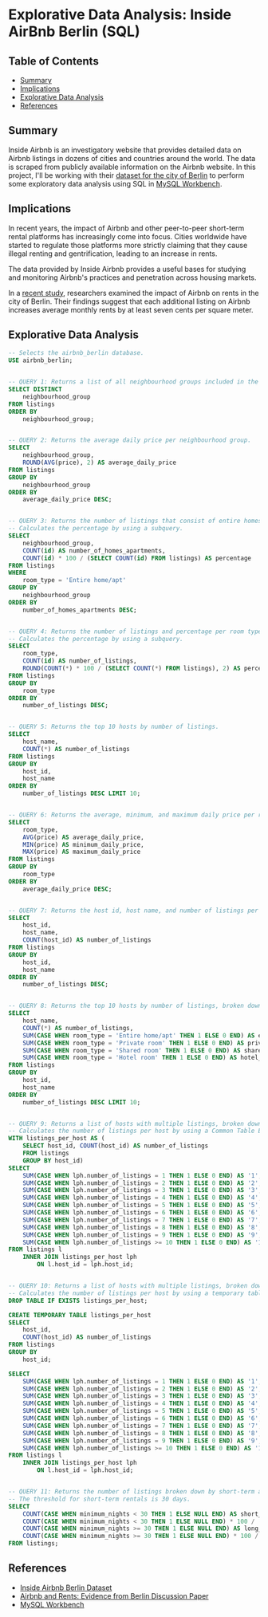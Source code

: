 # Explorative Data Analysis: Inside AirBnb Berlin (SQL)

## Table of Contents

- [Summary](README.md#summary)
- [Implications](README.md#implications)
- [Explorative Data Analysis](README.md#explorative-data-analysis)
- [References](README.md#references)

## Summary

Inside Airbnb is an investigatory website that provides detailed data on Airbnb listings in dozens of cities and countries around the world. The data is scraped from publicly available information on the Airbnb website. In this project, I'll be working with their [dataset for the city of Berlin](http://insideairbnb.com/berlin) to perform some exploratory data analysis using SQL in [MySQL Workbench](https://www.mysql.com/products/workbench/).

## Implications

In recent years, the impact of Airbnb and other peer-to-peer short-term rental platforms has increasingly come into focus. Cities worldwide have started to regulate those platforms more strictly claiming that they cause illegal renting and gentrification, leading to an increase in rents.

The data provided by Inside Airbnb provides a useful bases for studying and monitoring Airbnb's practices and penetration across housing markets.

In a [recent study](https://www.diw.de/de/diw_01.c.796644.de/publikationen/diskussionspapiere/2020_1890/airbnb_and_rents__evidence_from_berlin.html), researchers examined the impact of Airbnb on rents in the city of Berlin. Their findings suggest that each additional listing on Airbnb increases average monthly rents by at least seven cents per square meter.

## Explorative Data Analysis

```SQL
-- Selects the airbnb_berlin database.
USE airbnb_berlin;


-- QUERY 1: Returns a list of all neighbourhood groups included in the dataset.
SELECT DISTINCT
	neighbourhood_group
FROM listings
ORDER BY
	neighbourhood_group;


-- QUERY 2: Returns the average daily price per neighbourhood group.
SELECT
	neighbourhood_group,
    ROUND(AVG(price), 2) AS average_daily_price
FROM listings
GROUP BY
	neighbourhood_group
ORDER BY
	average_daily_price DESC;


-- QUERY 3: Returns the number of listings that consist of entire homes or apartments and the percentage.
-- Calculates the percentage by using a subquery.
SELECT
	neighbourhood_group,
    COUNT(id) AS number_of_homes_apartments,
    COUNT(id) * 100 / (SELECT COUNT(id) FROM listings) AS percentage
FROM listings
WHERE
	room_type = 'Entire home/apt'
GROUP BY
	neighbourhood_group
ORDER BY
	number_of_homes_apartments DESC;


-- QUERY 4: Returns the number of listings and percentage per room type.
-- Calculates the percentage by using a subquery.
SELECT
	room_type,
    COUNT(id) AS number_of_listings,
    ROUND(COUNT(*) * 100 / (SELECT COUNT(*) FROM listings), 2) AS percentage
FROM listings
GROUP BY
	room_type
ORDER BY
	number_of_listings DESC;


-- QUERY 5: Returns the top 10 hosts by number of listings.
SELECT
    host_name,
	COUNT(*) AS number_of_listings
FROM listings
GROUP BY
	host_id,
    host_name
ORDER BY
	number_of_listings DESC LIMIT 10;


-- QUERY 6: Returns the average, minimum, and maximum daily price per room type.
SELECT
	room_type,
    AVG(price) AS average_daily_price,
    MIN(price) AS minimum_daily_price,
    MAX(price) AS maximum_daily_price
FROM listings
GROUP BY
	room_type
ORDER BY
	average_daily_price DESC;


-- QUERY 7: Returns the host id, host name, and number of listings per host.
SELECT
	host_id,
    host_name,
	COUNT(host_id) AS number_of_listings
FROM listings
GROUP BY
	host_id,
    host_name
ORDER BY
	number_of_listings DESC;


-- QUERY 8: Returns the top 10 hosts by number of listings, broken down by room type.
SELECT
    host_name,
    COUNT(*) AS number_of_listings,
    SUM(CASE WHEN room_type = 'Entire home/apt' THEN 1 ELSE 0 END) AS entire_home_apts,
    SUM(CASE WHEN room_type = 'Private room' THEN 1 ELSE 0 END) AS private_rooms,
    SUM(CASE WHEN room_type = 'Shared room' THEN 1 ELSE 0 END) AS shared_rooms,
    SUM(CASE WHEN room_type = 'Hotel room' THEN 1 ELSE 0 END) AS hotel_rooms
FROM listings
GROUP BY
	host_id,
    host_name
ORDER BY
	number_of_listings DESC LIMIT 10;


-- QUERY 9: Returns a list of hosts with multiple listings, broken down by the number of listings (1-10+).
-- Calculates the number of listings per host by using a Common Table Expression (CTE).
WITH listings_per_host AS (
	SELECT host_id, COUNT(host_id) AS number_of_listings
    FROM listings
    GROUP BY host_id)
SELECT
	SUM(CASE WHEN lph.number_of_listings = 1 THEN 1 ELSE 0 END) AS '1',
    SUM(CASE WHEN lph.number_of_listings = 2 THEN 1 ELSE 0 END) AS '2',
    SUM(CASE WHEN lph.number_of_listings = 3 THEN 1 ELSE 0 END) AS '3',
    SUM(CASE WHEN lph.number_of_listings = 4 THEN 1 ELSE 0 END) AS '4',
    SUM(CASE WHEN lph.number_of_listings = 5 THEN 1 ELSE 0 END) AS '5',
    SUM(CASE WHEN lph.number_of_listings = 6 THEN 1 ELSE 0 END) AS '6',
    SUM(CASE WHEN lph.number_of_listings = 7 THEN 1 ELSE 0 END) AS '7',
    SUM(CASE WHEN lph.number_of_listings = 8 THEN 1 ELSE 0 END) AS '8',
    SUM(CASE WHEN lph.number_of_listings = 9 THEN 1 ELSE 0 END) AS '9',
    SUM(CASE WHEN lph.number_of_listings >= 10 THEN 1 ELSE 0 END) AS '10+'
FROM listings l
	INNER JOIN listings_per_host lph
		ON l.host_id = lph.host_id;


-- QUERY 10: Returns a list of hosts with multiple listings, broken down by the number of listings (1-10+).
-- Calculates the number of listings per host by using a temporary table.
DROP TABLE IF EXISTS listings_per_host;

CREATE TEMPORARY TABLE listings_per_host
SELECT
	host_id,
    COUNT(host_id) AS number_of_listings
FROM listings
GROUP BY
	host_id;

SELECT
	SUM(CASE WHEN lph.number_of_listings = 1 THEN 1 ELSE 0 END) AS '1',
    SUM(CASE WHEN lph.number_of_listings = 2 THEN 1 ELSE 0 END) AS '2',
    SUM(CASE WHEN lph.number_of_listings = 3 THEN 1 ELSE 0 END) AS '3',
    SUM(CASE WHEN lph.number_of_listings = 4 THEN 1 ELSE 0 END) AS '4',
    SUM(CASE WHEN lph.number_of_listings = 5 THEN 1 ELSE 0 END) AS '5',
    SUM(CASE WHEN lph.number_of_listings = 6 THEN 1 ELSE 0 END) AS '6',
    SUM(CASE WHEN lph.number_of_listings = 7 THEN 1 ELSE 0 END) AS '7',
    SUM(CASE WHEN lph.number_of_listings = 8 THEN 1 ELSE 0 END) AS '8',
    SUM(CASE WHEN lph.number_of_listings = 9 THEN 1 ELSE 0 END) AS '9',
    SUM(CASE WHEN lph.number_of_listings >= 10 THEN 1 ELSE 0 END) AS '10+'
FROM listings l
	INNER JOIN listings_per_host lph
		ON l.host_id = lph.host_id;


-- QUERY 11: Returns the number of listings broken down by short-term and long-term rentals.
-- The threshold for short-term rentals is 30 days.
SELECT
	COUNT(CASE WHEN minimum_nights < 30 THEN 1 ELSE NULL END) AS short_term_rentings,
    COUNT(CASE WHEN minimum_nights < 30 THEN 1 ELSE NULL END) * 100 / (SELECT COUNT(id) FROM listings) AS percentage_str,
    COUNT(CASE WHEN minimum_nights >= 30 THEN 1 ELSE NULL END) AS long_term_rentings,
    COUNT(CASE WHEN minimum_nights >= 30 THEN 1 ELSE NULL END) * 100 / (SELECT COUNT(id) FROM listings) AS percentage_ltr
FROM listings;
```

## References

- [Inside Airbnb Berlin Dataset](http://insideairbnb.com/berlin)
- [Airbnb and Rents: Evidence from Berlin Discussion Paper](https://www.diw.de/de/diw_01.c.796644.de/publikationen/diskussionspapiere/2020_1890/airbnb_and_rents__evidence_from_berlin.html)
- [MySQL Workbench](https://www.mysql.com/products/workbench/)

